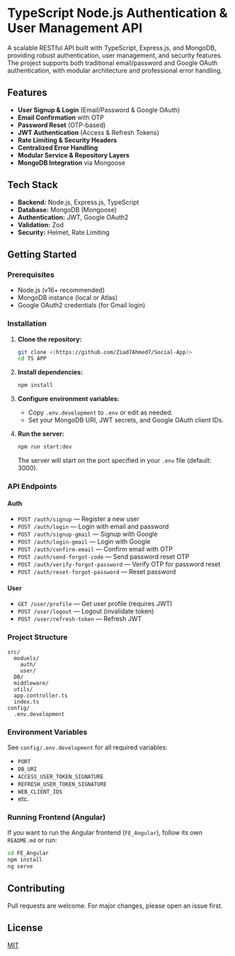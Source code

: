 # TypeScript Node.js Authentication & User Management API

A scalable RESTful API built with TypeScript, Express.js, and MongoDB, providing robust authentication, user management, and security features. The project supports both traditional email/password and Google OAuth authentication, with modular architecture and professional error handling.

## Features

- **User Signup & Login** (Email/Password & Google OAuth)
- **Email Confirmation** with OTP
- **Password Reset** (OTP-based)
- **JWT Authentication** (Access & Refresh Tokens)
- **Rate Limiting & Security Headers**
- **Centralized Error Handling**
- **Modular Service & Repository Layers**
- **MongoDB Integration** via Mongoose

## Tech Stack

- **Backend:** Node.js, Express.js, TypeScript
- **Database:** MongoDB (Mongoose)
- **Authentication:** JWT, Google OAuth2
- **Validation:** Zod
- **Security:** Helmet, Rate Limiting

## Getting Started

### Prerequisites

- Node.js (v16+ recommended)
- MongoDB instance (local or Atlas)
- Google OAuth2 credentials (for Gmail login)

### Installation

1. **Clone the repository:**
   ```bash
   git clone <(https://github.com/Ziad7Ahmed7/Social-App)>
   cd TS APP
   ```

2. **Install dependencies:**
   ```bash
   npm install
   ```

3. **Configure environment variables:**
   - Copy `.env.development` to `.env` or edit as needed.
   - Set your MongoDB URI, JWT secrets, and Google OAuth client IDs.

4. **Run the server:**
   ```bash
   npm run start:dev
   ```
   The server will start on the port specified in your `.env` file (default: 3000).

### API Endpoints

#### Auth

- `POST /auth/signup` — Register a new user
- `POST /auth/login` — Login with email and password
- `POST /auth/signup-gmail` — Signup with Google
- `POST /auth/login-gmail` — Login with Google
- `POST /auth/confirm-email` — Confirm email with OTP
- `POST /auth/send-forgot-code` — Send password reset OTP
- `POST /auth/verify-forgot-password` — Verify OTP for password reset
- `POST /auth/reset-forgot-password` — Reset password

#### User

- `GET /user/profile` — Get user profile (requires JWT)
- `POST /user/logout` — Logout (invalidate token)
- `POST /user/refresh-token` — Refresh JWT

### Project Structure

```
src/
  moduels/
    auth/
    user/
  DB/
  middleware/
  utils/
  app.controller.ts
  index.ts
config/
  .env.development
```

### Environment Variables

See `config/.env.development` for all required variables:
- `PORT`
- `DB_URI`
- `ACCESS_USER_TOKEN_SIGNATURE`
- `REFRESH_USER_TOKEN_SIGNATURE`
- `WEB_CLIENT_IDS`
- etc.

### Running Frontend (Angular)

If you want to run the Angular frontend (`FE_Angular`), follow its own `README.md` or run:
```bash
cd FE_Angular
npm install
ng serve
```

## Contributing

Pull requests are welcome. For major changes, please open an issue first.

## License

[MIT](LICENSE)
